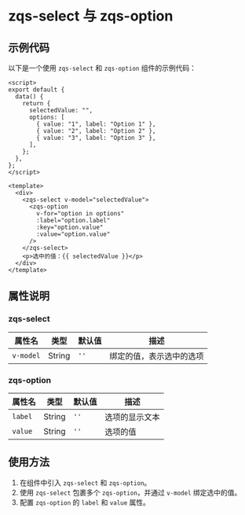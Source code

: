 # zqs-select 与 zqs-option

## 示例代码

以下是一个使用 `zqs-select` 和 `zqs-option` 组件的示例代码：

```vue
<script>
export default {
  data() {
    return {
      selectedValue: "",
      options: [
        { value: "1", label: "Option 1" },
        { value: "2", label: "Option 2" },
        { value: "3", label: "Option 3" },
      ],
    };
  },
};
</script>

<template>
  <div>
    <zqs-select v-model="selectedValue">
      <zqs-option
        v-for="option in options"
        :label="option.label"
        :key="option.value"
        :value="option.value"
      />
    </zqs-select>
    <p>选中的值：{{ selectedValue }}</p>
  </div>
</template>
```

## 属性说明

### zqs-select

| 属性名      | 类型   | 默认值 | 描述                     |
|-------------|--------|--------|--------------------------|
| `v-model`   | String | `''`   | 绑定的值，表示选中的选项 |

### zqs-option

| 属性名      | 类型   | 默认值 | 描述                     |
|-------------|--------|--------|--------------------------|
| `label`     | String | `''`   | 选项的显示文本           |
| `value`     | String | `''`   | 选项的值                 |

## 使用方法

1. 在组件中引入 `zqs-select` 和 `zqs-option`。
2. 使用 `zqs-select` 包裹多个 `zqs-option`，并通过 `v-model` 绑定选中的值。
3. 配置 `zqs-option` 的 `label` 和 `value` 属性。

<GiscusComment />
